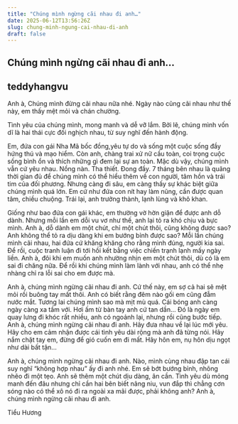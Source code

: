 ```yaml
---
title: "Chúng mình ngừng cãi nhau đi anh…"
date: 2025-06-12T13:56:26Z
slug: chung-minh-ngung-cai-nhau-di-anh
draft: false
---
```


## Chúng mình ngừng cãi nhau đi anh…

## teddyhangvu

Anh à,
Chúng mình đừng cãi nhau nữa nhé. Ngày nào cũng cãi nhau như thế này, em thấy mệt mỏi và chán chường.

Tình yêu của chúng mình, mong manh và dễ vỡ lắm. Bởi lẽ, chúng mình vốn dĩ là hai thái cực đối nghịch nhau, từ suy nghĩ đến hành động.

Em, đứa con gái Nha Mã bốc đồng,yêu tự do và sống một cuộc sống đầy hứng thú và mạo hiểm. Còn anh, chàng trai xử nữ cầu toàn, coi trọng cuộc sống bình ổn và thích những gì đem lại sự an toàn. Mặc dù vậy, chúng mình vẫn cứ yêu nhau. Nồng nàn. Tha thiết. Đong đầy.
7 tháng bên nhau là quãng thời gian đủ để chúng mình có thể hiểu thêm về con người, tâm hồn và trái tim của đối phương. Nhưng càng đi sâu, em càng thấy sự khác biệt giữa chúng mình quá lớn. Em cứ như đứa con nít hay làm nũng, cần được quan tâm, chiều chuộng. Trái lại, anh trưởng thành, lạnh lùng và khô khan.

Giống như bao đứa con gái khác, em thường vờ hờn giận để được anh dỗ dành. Nhưng mỗi lần em dỗi vu vơ như thế, anh lại tỏ ra khó chịu và bực mình. Anh à, dỗ dành em một chút, chỉ một chút thôi, cũng không được sao? Anh không thể tỏ ra dịu dàng khi em bướng bỉnh được sao?
Mỗi lần chúng mình cãi nhau, hai đứa cứ khăng khăng cho rằng mình đúng, người kia sai. Để rồi, cuộc tranh luận đi tới hồi kết bằng việc chiến trạnh lạnh mấy ngày liền. Anh à, đôi khi em muốn anh nhường nhịn em một chút thôi, dù có là em sai đi chăng nữa. Để rồi khi chúng mình làm lành với nhau, anh có thể nhẹ nhàng chỉ ra lỗi sai cho em được mà.

Anh à, chúng mình ngừng cãi nhau đi anh. Cứ thế này, em sợ cả hai sẽ mệt mỏi rồi buông tay mất thôi. Anh có biết rằng đêm nào gối em cũng đẫm nước mắt. Tương lai chúng mình sao mà mịt mù quá. Cái bóng anh càng ngày càng xa tầm với. Hơi ấm từ bàn tay anh cứ tan dần… Đó là ngày em quay lưng đi khóc rất nhiều, anh có ngoảnh lại, nhưng rồi cũng bước tiếp.
Anh à, chúng mình ngừng cãi nhau đi anh. Hãy đưa nhau về lại lúc mới yêu. Hãy cho em cảm nhận được cái tình yêu dài rộng mà anh đã từng nói. Hãy nắm chặt tay em, đừng để gió cuốn em đi mất. Hãy hôn em, nụ hôn dịu ngọt như dài bất tận…

Anh à, chúng mình ngừng cãi nhau đi anh. Nào, mình cùng nhau đập tan cái suy nghĩ “không hợp nhau” ấy đi anh nhé. Em sẽ bớt bướng bỉnh, nhõng nhẽo đi một tẹo. Anh sẽ thêm một chút dịu dàng, ân cần. Tình yêu dù mỏng manh đến đâu nhưng chỉ cần hai bên biết nâng niu, vun đắp thì chẳng cơn sóng nào có thể xô nó đi ra ngoài xa mãi được, phải không anh?
Anh à, chúng mình ngừng cãi nhau đi anh.

Tiểu Hương
